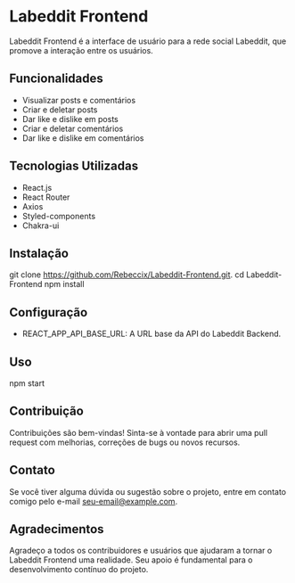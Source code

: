 # Labeddit Frontend

Labeddit Frontend é a interface de usuário para a rede social Labeddit, que promove a interação entre os usuários.

## Funcionalidades

- Visualizar posts e comentários
- Criar e deletar posts
- Dar like e dislike em posts
- Criar e deletar comentários
- Dar like e dislike em comentários

## Tecnologias Utilizadas

- React.js
- React Router
- Axios
- Styled-components
- Chakra-ui

## Instalação

git clone https://github.com/Rebeccix/Labeddit-Frontend.git.
cd Labeddit-Frontend
npm install

## Configuração

- REACT_APP_API_BASE_URL: A URL base da API do Labeddit Backend.

## Uso

npm start

## Contribuição

Contribuições são bem-vindas! Sinta-se à vontade para abrir uma pull request com melhorias, correções de bugs ou novos recursos.
## Contato

Se você tiver alguma dúvida ou sugestão sobre o projeto, entre em contato comigo pelo e-mail [seu-email@example.com](mailto:seu-email@example.com).

## Agradecimentos

Agradeço a todos os contribuidores e usuários que ajudaram a tornar o Labeddit Frontend uma realidade. Seu apoio é fundamental para o desenvolvimento contínuo do projeto.
